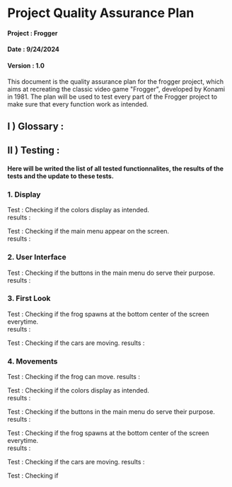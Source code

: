 # Project Quality Assurance Plan

#### Project : Frogger  
#### Date : 9/24/2024  
#### Version : 1.0

This document is the quality assurance plan for the frogger project, which aims at recreating the classic video game "Frogger", developed by Konami in 1981. The plan will be used to test every part of the Frogger project to make sure that every function work as intended.

## I ) Glossary :



## II ) Testing :

#### Here will be writed the list of all tested functionnalites, the results of the tests and the update to these tests.  

### 1. Display

Test : Checking if the colors display as intended.  
results :

Test : Checking if the main menu appear on the screen.  
results :

### 2. User Interface

Test : Checking if the buttons in the main menu do serve their purpose.  
results :

### 3. First Look

Test : Checking if the frog spawns at the bottom center of the screen everytime.  
results : 

Test : Checking if the cars are moving.
results : 

### 4. Movements

Test : Checking if the frog can move.
results : 


Test : Checking if the colors display as intended.  
results :

Test : Checking if the buttons in the main menu do serve their purpose.  
results :

Test : Checking if the frog spawns at the bottom center of the screen everytime.  
results : 

Test : Checking if the cars are moving.
results :

Test : Checking if   
